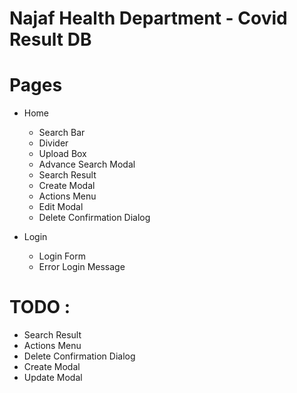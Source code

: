 # Najaf Health Department - Covid Result DB



# Pages

 - Home
    * Search Bar
    * Divider
    * Upload Box
    * Advance Search Modal
    * Search Result
    * Create Modal
    * Actions Menu
    * Edit Modal
    * Delete Confirmation Dialog

 - Login
   * Login Form
   * Error Login Message

 



# TODO : 

 - Search Result
 - Actions Menu
 - Delete Confirmation Dialog
 - Create Modal
 - Update Modal